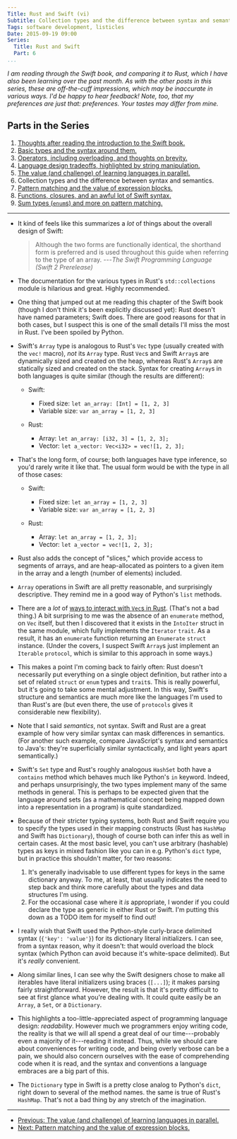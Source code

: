 ```yaml
---
Title: Rust and Swift (vi)
Subtitle: Collection types and the difference between syntax and semantics.
Tags: software development, listicles
Date: 2015-09-19 09:00
Series:
  Title: Rust and Swift
  Part: 6
...
```


<i class="editorial">I am reading through the Swift book, and comparing it to
Rust, which I have also been learning over the past month. As with the other
posts in this series, these are off-the-cuff impressions, which may be
inaccurate in various ways. I'd be happy to hear feedback! Note, too, that my
preferences are just that: preferences. Your tastes may differ from mine.</i>

Parts in the Series
-------------------

1. [Thoughts after reading the introduction to the Swift book.][1]
2. [Basic types and the syntax around them.][2]
3. [Operators, including overloading, and thoughts on brevity.][3]
4. [Language design tradeoffs, highlighted by string manipulation.][4]
5. [The value (and challenge) of learning languages in parallel.][5]
6. Collection types and the difference between syntax and semantics.
7. [Pattern matching and the value of expression blocks.][7]
8. [Functions, closures, and an awful lot of Swift syntax.][8]
9. [Sum types (`enum`s) and more on pattern matching.][9]

[1]: /2015/rust-and-swift-i.html
[2]: /2015/rust-and-swift-ii.html
[3]: /2015/rust-and-swift-iii.html
[4]: /2015/rust-and-swift-iv.html
[5]: /2015/rust-and-swift-v.html
[7]: /2015/rust-and-swift-vii.html
[8]: /2015/rust-and-swift-viii.html
[9]: /2015/rust-and-swift-ix.html

---

  - It kind of feels like this summarizes a *lot* of things about the overall
    design of Swift:

    > Although the two forms are functionally identical, the shorthand form is
    > preferred and is used throughout this guide when referring to the type of
    > an array. ---_The Swift Programming Language (Swift 2 Prerelease)_

  - The documentation for the various types in Rust's `std::collections` module
    is hilarious and great. Highly recommended.

  - One thing that jumped out at me reading this chapter of the Swift book
    (though I don't think it's been explicitly discussed yet): Rust doesn't have
    named parameters; Swift does. There are good reasons for that in both cases,
    but I suspect this is one of the small details I'll miss the most in Rust.
    I've been spoiled by Python.

  - Swift's `Array` type is analogous to Rust's `Vec` type (usually created with
    the `vec!` macro), *not* its `Array` type. Rust `Vec`s and Swift `Array`s
    are dynamically sized and created on the heap, whereas Rust's `Array`s are
    statically sized and created on the stack. Syntax for creating `Array`s in
    both languages is quite similar (though the results are different):

      + Swift:
          * Fixed size: `let an_array: [Int] = [1, 2, 3]`
          * Variable size: `var an_array = [1, 2, 3]`

      + Rust:
          * Array: `let an_array: [i32, 3] = [1, 2, 3];`
          * Vector: `let a_vector: Vec<i32> = vec![1, 2, 3];`

  - That's the long form, of course; both languages have type inference, so
    you'd rarely write it like that. The usual form would be with the type in
    all of those cases:

      + Swift:
          * Fixed size: `let an_array = [1, 2, 3]`
          * Variable size: `var an_array = [1, 2, 3]`

      + Rust:
          * Array: `let an_array = [1, 2, 3];`
          * Vector: `let a_vector = vec![1, 2, 3];`

  - Rust also adds the concept of "slices," which provide access to segments of
    arrays, and are heap-allocated as pointers to a given item in the array and
    a length (number of elements) included.

  - `Array` operations in Swift are all pretty reasonable, and surprisingly
    descriptive. They remind me in a good way of Python's `list` methods.

  - There are a *lot* of [ways to interact with `Vec`s in Rust][std::vec::Vec].
    (That's not a bad thing.) A bit surprising to me was the absence of an
    `enumerate` method, on `Vec` itself, but then I discovered that it exists in
    the `IntoIter` struct in the same module, which fully implements the
    `Iterator` `trait`. As a result, it has an `enumerate` function returning an
    `Enumerate` `struct` instance. (Under the covers, I suspect Swift `Array`s
    just implement an `Iterable` `protocol`, which is similar to this approach
    in some ways.)

  - This makes a point I'm coming back to fairly often: Rust doesn't necessarily
    put everything on a single object definition, but rather into a set of
    related `struct` or `enum` types and `trait`s. This is really powerful, but
    it's going to take some mental adjustment. In this way, Swift's structure
    and semantics are much more like the languages I'm used to than Rust's are
    (but even there, the use of `protocols` gives it considerable new
    flexibility).

  - Note that I said *semantics*, not syntax. Swift and Rust are a great example
    of how very similar syntax can mask differences in semantics. (For another
    such example, compare JavaScript's syntax and semantics to Java's: they're
    superficially similar syntactically, and light years apart semantically.)

  - Swift's `Set` type and Rust's roughly analogous `HashSet` both have a
    `contains` method which behaves much like Python's `in` keyword. Indeed, and
    perhaps unsurprisingly, the two types implement many of the same methods in
    general. This is perhaps to be expected given that the language around sets
    (as a mathematical concept being mapped down into a representation in a
    program) is quite standardized.

  - Because of their stricter typing systems, both Rust and Swift require you to
    specify the types used in their mapping constructs (Rust has `HashMap` and
    Swift has `Dictionary`), though of course both can infer this as well in
    certain cases. At the most basic level, you can't use arbitrary (hashable)
    types as keys in mixed fashion like you can in e.g. Python's `dict` type,
    but in practice this shouldn't matter, for two reasons:

    1.  It's generally inadvisable to use different types for keys in the same
        dictionary anyway. To me, at least, that usually indicates the need to
        step back and think more carefully about the types and data structures
        I'm using.
    2.  For the occasional case where it *is* appropriate, I wonder if you could
        declare the type as generic in either Rust or Swift. I'm putting this
        down as a TODO item for myself to find out!

  - I really wish that Swift used the Python-style curly-brace delimited syntax
    (`{'key': 'value'}`) for its dictionary literal initializers. I can see,
    from a syntax reason, why it doesn't: that would overload the block syntax
    (which Python can avoid because it's white-space delimited). But it's
    *really* convenient.

  - Along similar lines, I can see why the Swift designers chose to make all
    iterables have literal initializers using braces (`[...]`); it makes parsing
    fairly straightforward. However, the result is that it's pretty difficult to
    see at first glance what you're dealing with. It could quite easily be an
    `Array`, a `Set`, or a `Dictionary`.

  - This highlights a too-little-appreciated aspect of programming language
    design: *readability*. However much we programmers enjoy writing code, the
    reality is that we will all spend a great deal of our time---probably even a
    majority of it---reading it instead. Thus, while we should care about
    conveniences for writing code, and being overly verbose can be a pain, we
    should also concern ourselves with the ease of comprehending code when it is
    read, and the syntax and conventions a language embraces are a big part of
    this.

  - The `Dictionary` type in Swift is a pretty close analog to Python's `dict`,
    right down to several of the method names. the same is true of Rust's
    `HashMap`. That's not a bad thing by any stretch of the imagination.

[std::vec::Vec]: http://doc.rust-lang.org/stable/std/vec/struct.Vec.html

---

  - [Previous: The value (and challenge) of learning languages in parallel.][5]
  - [Next: Pattern matching and the value of expression blocks.][7]
